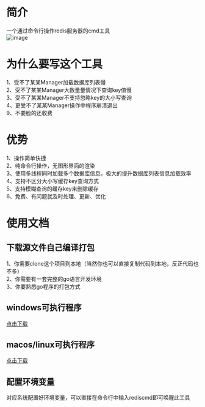 # 简介
一个通过命令行操作redis服务器的cmd工具  
![image](https://user-images.githubusercontent.com/47658310/125740708-7c6df5a5-4b16-43ca-955c-f333cd0f17e2.png)

# 为什么要写这个工具
1、受不了某某Manager加载数据库列表慢  
2、受不了某某Manager大数量量情况下查询key值慢  
3、受不了某某Manager不支持忽略key的大小写查询  
4、更受不了某某Manager操作中程序崩溃退出  
9、不要脸的还收费  

# 优势
1、操作简单快捷  
2、纯命令行操作，无图形界面的渲染  
3、使用多线程同时加载多个数据库信息，极大的提升数据库列表信息加载效率  
4、支持不区分大小写缓存key查询方式  
5、支持模糊查询的缓存key来删除缓存  
6、免费、有问题就及时处理、更新、优化  

# 使用文档
## 下载源文件自己编译打包
1、你需要clone这个项目到本地（当然你也可以直接复制代码到本地，反正代码也不多）  
2、你需要有一套完整的go语言开发环境  
3、你要熟悉go程序的打包方式  

## windows可执行程序
[点击下载](https://raw.githubusercontent.com/pwzos/rediscmd/main/target/rediscmd.exe)

## macos/linux可执行程序
[点击下载](https://github.com/pwzos/rediscmd/raw/main/target/rediscmd)

## 配置环境变量
对应系统配置好环境变量，可以直接在命令行中输入rediscmd即可唤醒此工具
